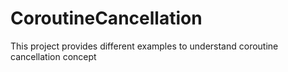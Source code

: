 # CoroutineCancellation
This project provides different examples to understand coroutine cancellation concept